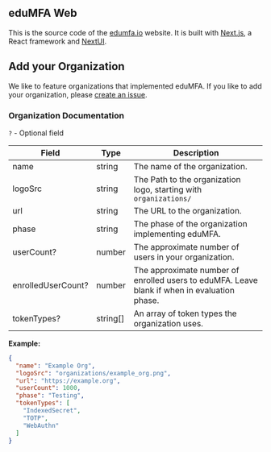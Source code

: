 ## eduMFA Web

This is the source code of the [edumfa.io](https://edumfa.io) website. It is built with [Next.js](https://nextjs.org/),
a React framework and [NextUI](https://nextui.org/).

## Add your Organization

We like to feature organizations that implemented eduMFA. If you like to add your organization, please [create an issue](https://github.com/eduMFA/Web/issues/new?labels=organization&title=%5BOrg%5D+&template=manage_organization.yml).
### Organization Documentation

`?` - Optional field

| Field              | Type     | Description                                                                                  |
|--------------------|----------|----------------------------------------------------------------------------------------------|
| name               | string   | The name of the organization.                                                                |
| logoSrc            | string   | The Path to the organization logo, starting with `organizations/`                            |
| url                | string   | The URL to the organization.                                                                 |
| phase              | string   | The phase of the organization implementing eduMFA.                                           |
| userCount?         | number   | The approximate number of users in your organization.                                        |
| enrolledUserCount? | number   | The approximate number of enrolled users to eduMFA. Leave blank if when in evaluation phase. |
| tokenTypes?        | string[] | An array of token types the organization uses.                                               |

**Example:**

```json
{
  "name": "Example Org",
  "logoSrc": "organizations/example_org.png",
  "url": "https://example.org",
  "userCount": 1000,
  "phase": "Testing",
  "tokenTypes": [
    "IndexedSecret",
    "TOTP",
    "WebAuthn"
  ]
}
```